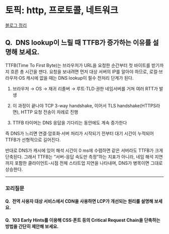 # 토픽: http, 프로토콜, 네트워크

[블로그 정리](https://yoolllog.tistory.com/49)

## Q. DNS lookup이 느릴 때 TTFB가 증가하는 이유를 설명해 보세요.

TTFB(Time To First Byte)는 브라우저가 URL을 요청한 순간부터 첫 바이트를 받기까지 흐른 총 시간을 잰다. 요청을 보내려면 먼저 대상 서버의 IP를 알아야 하므로, 로컬·브라우저·OS 캐시에 없을 때는 DNS lookup이 필수 전처리 단계가 된다.

1. 브라우저 → OS → 재귀 리졸버 → 루트·TLD·권한 네임서버를 거쳐 여러 RTT가 발생

2. 이 과정이 끝나야 TCP 3-way handshake, 이어서 TLS handshake(HTTPS라면), HTTP 요청 전송이 차례로 진행

3. TTFB 타이머는 DNS 응답을 기다리는 동안에도 계속 증가한다

즉 DNS가 느리면 연결·암호화·서버 처리가 시작되기 전부터 대기 시간이 누적되어 TTFB가 선형적으로 길어진다. 

반대로 DNS가 캐시에 있어 해석 시간이 0 ms에 수렴하면 같은 서버라도 TTFB가 크게 단축된다. 그래서 TTFB는 “서버-응답 속도만 측정”하는 지표가 아니라, 네임 해석 지연까지 포함한 클라이언트-시점 전체 스타트업 지연을 나타내며, DNS가 병목이면 그대로 상승한다.

---

### 꼬리질문

#### Q. 전역 사용자 대상 서비스에서 CDN을 사용하면 LCP가 개선되는 원리를 설명해 보세요.

#### Q. 103 Early Hints를 이용해 CSS·폰트 등의 Critical Request Chain을 단축하는 방법을 간단히 제안해 보세요.
